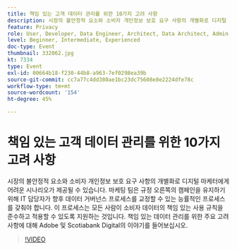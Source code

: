 ```yaml
---
title: 책임 있는 고객 데이터 관리를 위한 10가지 고려 사항
description: 시장의 불안정적 요소와 소비자 개인정보 보호 요구 사항의 개별화로 디지털 마케터에게 어려운 시나리오가 제공될 수 있습니다. 마케팅 팀은 규정 오른쪽의 캠페인을 유지하기 위해 IT 담당자가 향후 데이터 거버넌스 프로세스를 교정할 수 있는 능률적인 프로세스를 갖춰야 합니다. 이 프로세스는 모든 사람이 소비자 데이터의 책임 있는 사용 규칙을 준수하고 적용할 수 있도록 지원하는 것입니다. 책임 있는 데이터 관리를 위한 주요 고려 사항에 대해 Adobe 및 Scotiabank Digital의 이야기를 들어보십시오.
feature: Privacy
role: User, Developer, Data Engineer, Architect, Data Architect, Admin, Leader
level: Beginner, Intermediate, Experienced
doc-type: Event
thumbnail: 332062.jpg
kt: 7334
type: Event
exl-id: 00664b18-f230-44b8-a963-7ef0298ea39b
source-git-commit: cc7a77c4dd380ae1bc23dc75608e8e2224dfe78c
workflow-type: tm+mt
source-wordcount: '154'
ht-degree: 45%

---
```


# 책임 있는 고객 데이터 관리를 위한 10가지 고려 사항

시장의 불안정적 요소와 소비자 개인정보 보호 요구 사항의 개별화로 디지털 마케터에게 어려운 시나리오가 제공될 수 있습니다. 마케팅 팀은 규정 오른쪽의 캠페인을 유지하기 위해 IT 담당자가 향후 데이터 거버넌스 프로세스를 교정할 수 있는 능률적인 프로세스를 갖춰야 합니다. 이 프로세스는 모든 사람이 소비자 데이터의 책임 있는 사용 규칙을 준수하고 적용할 수 있도록 지원하는 것입니다. 책임 있는 데이터 관리를 위한 주요 고려 사항에 대해 Adobe 및 Scotiabank Digital의 이야기를 들어보십시오.

>[!VIDEO](https://video.tv.adobe.com/v/332062/?quality=12&learn=on)

